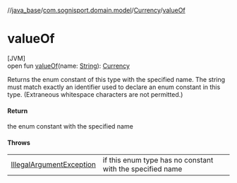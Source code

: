 //[java_base](../../../index.md)/[com.sognisport.domain.model](../index.md)/[Currency](index.md)/[valueOf](value-of.md)

# valueOf

[JVM]\
open fun [valueOf](value-of.md)(name: [String](https://docs.oracle.com/javase/8/docs/api/java/lang/String.html)): [Currency](index.md)

Returns the enum constant of this type with the specified name. The string must match exactly an identifier used to declare an enum constant in this type. (Extraneous whitespace characters are not permitted.)

#### Return

the enum constant with the specified name

#### Throws

| | |
|---|---|
| [IllegalArgumentException](https://docs.oracle.com/javase/8/docs/api/java/lang/IllegalArgumentException.html) | if this enum type has no constant with the specified name |
